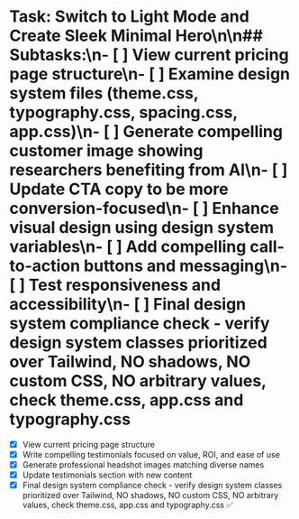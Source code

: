 # Task: Switch to Light Mode and Create Sleek Minimal Hero\n\n## Subtasks:\n- [ ] View current pricing page structure\n- [ ] Examine design system files (theme.css, typography.css, spacing.css, app.css)\n- [ ] Generate compelling customer image showing researchers benefiting from AI\n- [ ] Update CTA copy to be more conversion-focused\n- [ ] Enhance visual design using design system variables\n- [ ] Add compelling call-to-action buttons and messaging\n- [ ] Test responsiveness and accessibility\n- [ ] Final design system compliance check - verify design system classes prioritized over Tailwind, NO shadows, NO custom CSS, NO arbitrary values, check theme.css, app.css and typography.css

- [x] View current pricing page structure
- [x] Write compelling testimonials focused on value, ROI, and ease of use
- [x] Generate professional headshot images matching diverse names
- [x] Update testimonials section with new content
- [x] Final design system compliance check - verify design system classes prioritized over Tailwind, NO shadows, NO custom CSS, NO arbitrary values, check theme.css, app.css and typography.css ✅